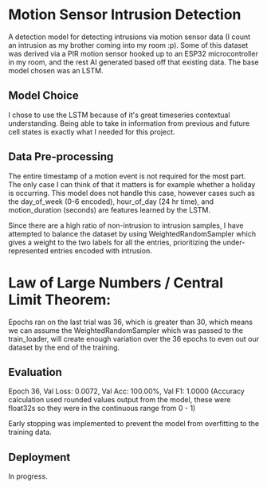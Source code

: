 # Motion Sensor Intrusion Detection

A detection model for detecting intrusions via motion sensor data (I count an intrusion as my brother coming into my room :p). Some of this dataset was derived via a PIR motion sensor hooked up to an ESP32 microcontroller in my room, and the rest AI generated based off that existing data. The base model chosen was an LSTM.

## Model Choice

I chose to use the LSTM because of it's great timeseries contextual understanding. Being able to take in information from previous and future cell states is exactly what I needed for this project.

## Data Pre-processing

The entire timestamp of a motion event is not required for the most part. The only case I can think of that it matters is for example whether a holiday is occurring. This model does not handle this case, however cases such as the day_of_week (0-6 encoded), hour_of_day (24 hr time), and motion_duration (seconds) are features learned by the LSTM.

Since there are a high ratio of non-intrusion to intrusion samples, I have attempted to balance the dataset by using WeightedRandomSampler which gives a weight to the two labels for all the entries, prioritizing the under-represented entries encoded with intrusion.

# Law of Large Numbers / Central Limit Theorem:

Epochs ran on the last trial was 36, which is greater than 30, which means we can assume the WeightedRandomSampler which was passed to the train_loader, will create enough variation over the 36 epochs to even out our dataset by the end of the training.

## Evaluation


Epoch 36, Val Loss: 0.0072, Val Acc: 100.00%, Val F1: 1.0000
(Accuracy calculation used rounded values output from the model, these were float32s so they were in the continuous range from 0 - 1)

Early stopping was implemented to prevent the model from overfitting to the training data.

## Deployment

In progress.